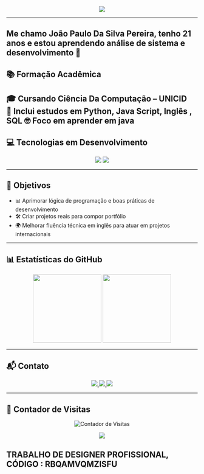 <!-- Banner -->
<!-- Banner -->
<p align="center">
  <img src="https://capsule-render.vercel.app/api?type=waving&color=0:2ecc71,100:27ae60&height=200&section=header&text=João%20Paulo%20Silva%20Pereira&fontSize=30&fontColor=fff&animation=fadeIn&fontAlignY=35" />
</p>

---
## Me chamo João Paulo Da Silva Pereira, tenho 21 anos e estou aprendendo análise de sistema e desenvolvimento 🌸

## 📚 Formação Acadêmica
🎓 **Cursando Ciência Da Computação** – UNICID  
📘 Inclui estudos em **Python**, **Java Script**, **Inglês** , **SQL** 
🤓 Foco em aprender em java 
---

## 💻 Tecnologias em Desenvolvimento

<p align="center">
  <img src="https://img.shields.io/badge/Python-3776AB?style=for-the-badge&logo=python&logoColor=white" />
  <img src="https://img.shields.io/badge/English-0A66C2?style=for-the-badge&logo=google-translate&logoColor=white" />
</p>

---

## 🚀 Objetivos
- 📊 Aprimorar lógica de programação e boas práticas de desenvolvimento  
- 🛠 Criar projetos reais para compor portfólio  
- 🌍 Melhorar fluência técnica em inglês para atuar em projetos internacionais  

---

## 📊 Estatísticas do GitHub

<p align="center">
  <img height="180em" src="https://github-readme-stats.vercel.app/api?username=joaopaulo1211&show_icons=true&theme=tokyonight&include_all_commits=true&count_private=true"/>
  <img height="180em" src="https://github-readme-stats.vercel.app/api/top-langs/?username=joaopaulo1211&layout=compact&langs_count=7&theme=tokyonight"/>
</p>

---

## 📬 Contato

<p align="center">
  <a href="https://www.linkedin.com/in/joaopaulo1211">
    <img src="https://img.shields.io/badge/LinkedIn-0A66C2?style=for-the-badge&logo=linkedin&logoColor=white" />
  </a>
  <a href="https://github.com/joaopaulo1211">
    <img src="https://img.shields.io/badge/GitHub-000?style=for-the-badge&logo=github&logoColor=white" />
  </a>
  <a href="mailto:joaopaulo1211silva@gmail.com">
    <img src="https://img.shields.io/badge/Email-D14836?style=for-the-badge&logo=gmail&logoColor=white" />
  </a>
</p>

---

## 👀 Contador de Visitas

<p align="center">
  <img src="https://komarev.com/ghpvc/?username=joaopaulo1211&color=blue&style=flat-square" alt="Contador de Visitas" />
</p>

<!-- Rodapé -->
<p align="center">
  <img src="https://capsule-render.vercel.app/api?type=waving&color=0:3498db,100:1abc9c&height=120&section=footer"/>
</p>

## TRABALHO DE DESIGNER PROFISSIONAL, CÓDIGO : RBQAMVQMZISFU
